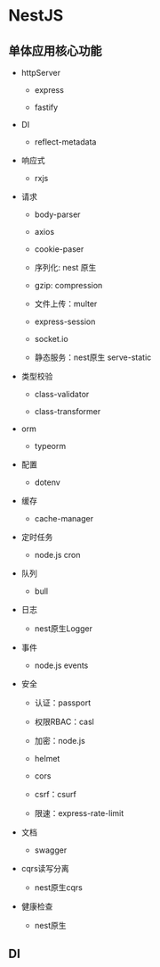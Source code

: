 # NestJS

## 单体应用核心功能

*   httpServer

    *   express

    *   fastify

*   DI

    *   reflect-metadata

*   响应式

    *   rxjs

*   请求

    *   body-parser

    *   axios

    *   cookie-paser

    *   序列化: nest 原生

    *   gzip: compression

    *   文件上传：multer

    *   express-session

    *   socket.io

    *   静态服务：nest原生 serve-static

*   类型校验

    *   class-validator

    *   class-transformer

*   orm

    *   typeorm

*   配置

    *   dotenv

*   缓存

    *   cache-manager

*   定时任务

    *   node.js  cron

*   队列

    *   bull

*   日志

    *   nest原生Logger

*   事件

    *   node.js events

*   安全

    *   认证：passport

    *   权限RBAC：casl

    *   加密：node.js

    *   helmet

    *   cors

    *   csrf：csurf

    *   限速：express-rate-limit

*   文档

    *   swagger

*   cqrs读写分离

    *   nest原生cqrs

*   健康检查

    *   nest原生

## DI

